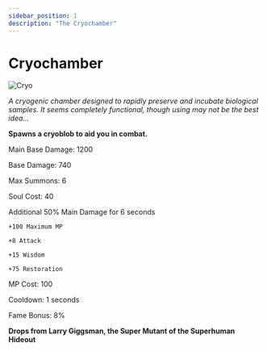 ```yaml
---
sidebar_position: 1
description: "The Cryochamber"
---
```


# Cryochamber

![Cryo](https://vwiki.valorserver.com/api/item/picture/cryochamber)

<i>A cryogenic chamber designed to rapidly preserve and incubate biological samples. It seems completely functional, though using may not be the best idea...</i>

**Spawns a cryoblob to aid you in combat.**

Main Base Damage: 1200

Base Damage: 740

Max Summons: 6

Soul Cost: 40

Additional 50% Main Damage for 6 seconds

    +100 Maximum MP

    +8 Attack

    +15 Wisdom

    +75 Restoration

MP Cost: 100

Cooldown: 1 seconds

Fame Bonus: 8%

**Drops from Larry Giggsman, the Super Mutant of the Superhuman Hideout**
